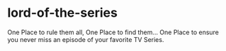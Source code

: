 # lord-of-the-series
One Place to rule them all, One Place to find them... One Place to ensure you never miss an episode of your favorite TV Series.
